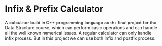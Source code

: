 # Infix & Prefix Calculator 
A calculator build in C++ programming language as the final project  for the Data Structure course, which can perform basic operations and can handle all the well known numerical issues. A regular calculator can only handle infix process. But in this project we can use both infix and postfix process.

